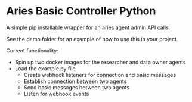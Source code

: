# Aries Basic Controller Python

A simple pip installable wrapper for an aries agent admin API calls.

See the demo folder for an example of how to use this in your project.

Current functionality:
* Spin up two docker images for the researcher and data owner agents
* Load the example.py file
    * Create webhook listeners for connection and basic messages
    * Establish connection between two agents
    * Send basic messages between two agents
    * Listen for webhook events